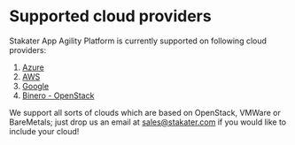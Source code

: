 # Supported cloud providers

Stakater App Agility Platform is currently supported on following cloud providers:

1. [Azure](https://docs.cloud.stakater.com/content/sre/cloud-provider/azure.html)
2. [AWS](https://docs.cloud.stakater.com/content/sre/cloud-provider/aws.html)
3. [Google](https://docs.cloud.stakater.com/content/sre/cloud-provider/google.html)
4. [Binero - OpenStack](https://docs.cloud.stakater.com/content/sre/cloud-provider/binero.html)

We support all sorts of clouds which are based on OpenStack, VMWare or BareMetals; just drop us an email at <sales@stakater.com> if you would like to include your cloud!
